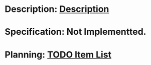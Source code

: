 # Description: [Description](https://github.com/zbutfly/albacore/wiki/Description)
# Specification: Not Implementted.
# Planning: [TODO Item List](https://github.com/zbutfly/albacore/wiki/TODO-Items-List)
